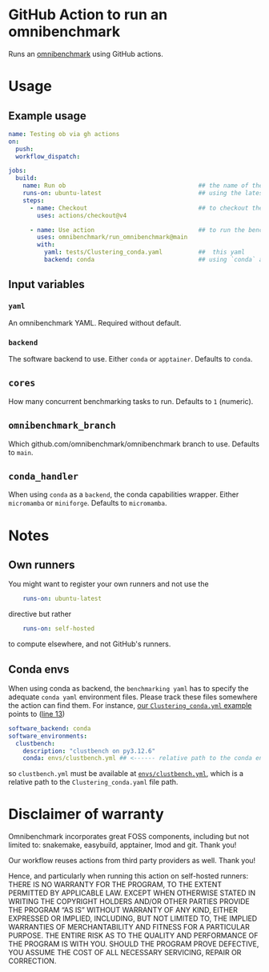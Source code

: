 # GitHub Action to run an omnibenchmark

Runs an [omnibenchmark](https://omnibenchmark.org) using GitHub actions.

# Usage

## Example usage

```yaml
name: Testing ob via gh actions
on:
  push:
  workflow_dispatch:

jobs:
  build:
    name: Run ob                                     ## the name of the run
    runs-on: ubuntu-latest                           ## using the latest ubuntu(docker) GH runner
    steps:
      - name: Checkout                               ## to checkout the tested repo
        uses: actions/checkout@v4

      - name: Use action                             ## to run the benchmark specified within... 
        uses: omnibenchmark/run_omnibenchmark@main
        with:
          yaml: tests/Clustering_conda.yaml          ##  this yaml
          backend: conda                             ## using `conda` as software management strategy
```

## Input variables

### `yaml`

An omnibenchmark YAML. Required without default.

### `backend`

The software backend to use. Either `conda` or `apptainer`. Defaults to `conda`.

## `cores`

How many concurrent benchmarking tasks to run. Defaults to `1` (numeric).

## `omnibenchmark_branch`

Which github.com/omnibenchmark/omnibenchmark branch to use. Defaults to `main`.

## `conda_handler`

When using `conda` as a `backend`, the conda capabilities wrapper. Either `micromamba` or `miniforge`. Defaults to `micromamba`.

# Notes

## Own runners

You might want to register your own runners and not use the 

```yaml
    runs-on: ubuntu-latest
```

directive but rather

```yaml
    runs-on: self-hosted
```

to compute elsewhere, and not GitHub's runners.

## Conda envs

When using conda as backend, the `benchmarking yaml` has to specify the adequate `conda yaml` environment files. Please track these files somewhere the action can find them. For instance, [our `Clustering_conda.yml` example](tests/Clustering_conda.yml) points to ([line 13](tests/Clustering_conda.yml#L13))

```yaml
software_backend: conda
software_environments:
  clustbench:
    description: "clustbench on py3.12.6"
    conda: envs/clustbench.yml ## <------ relative path to the conda envs
```

so `clustbench.yml` must be available at [`envs/clustbench.yml`](tests/envs/fcps.yml), which is a relative path to the `Clustering_conda.yaml` file path.

# Disclaimer of warranty

Omnibenchmark incorporates great FOSS components, including but not limited to: snakemake, easybuild, apptainer, lmod and git. Thank you!

Our workflow reuses actions from third party providers as well. Thank you!

Hence, and particularly when running this action on self-hosted runners: THERE IS NO WARRANTY FOR THE PROGRAM, TO THE EXTENT PERMITTED BY APPLICABLE LAW. EXCEPT WHEN OTHERWISE STATED IN WRITING THE COPYRIGHT HOLDERS AND/OR OTHER PARTIES PROVIDE THE PROGRAM “AS IS” WITHOUT WARRANTY OF ANY KIND, EITHER EXPRESSED OR IMPLIED, INCLUDING, BUT NOT LIMITED TO, THE IMPLIED WARRANTIES OF MERCHANTABILITY AND FITNESS FOR A PARTICULAR PURPOSE. THE ENTIRE RISK AS TO THE QUALITY AND PERFORMANCE OF THE PROGRAM IS WITH YOU. SHOULD THE PROGRAM PROVE DEFECTIVE, YOU ASSUME THE COST OF ALL NECESSARY SERVICING, REPAIR OR CORRECTION.
